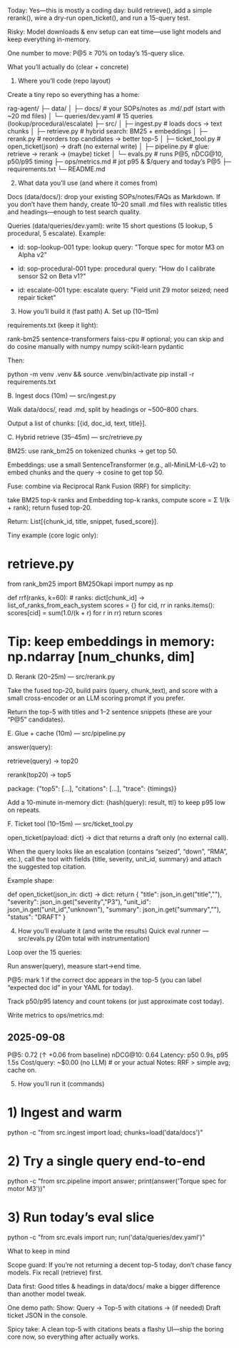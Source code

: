 Today: Yes—this is mostly a coding day: build retrieve(), add a simple rerank(), wire a dry-run open_ticket(), and run a 15-query test.

Risky: Model downloads & env setup can eat time—use light models and keep everything in-memory.

One number to move: P@5 ≥ 70% on today’s 15-query slice.

What you’ll actually do (clear + concrete)
1) Where you’ll code (repo layout)

Create a tiny repo so everything has a home:

rag-agent/
├─ data/
│  ├─ docs/                # your SOPs/notes as .md/.pdf (start with ~20 md files)
│  └─ queries/dev.yaml     # 15 queries (lookup/procedural/escalate)
├─ src/
│  ├─ ingest.py            # loads docs → text chunks
│  ├─ retrieve.py          # hybrid search: BM25 + embeddings
│  ├─ rerank.py            # reorders top candidates → better top-5
│  ├─ ticket_tool.py       # open_ticket(json) → draft (no external write)
│  ├─ pipeline.py          # glue: retrieve → rerank → (maybe) ticket
│  └─ evals.py             # runs P@5, nDCG@10, p50/p95 timing
├─ ops/metrics.md          # jot p95 & $/query and today’s P@5
├─ requirements.txt
└─ README.md

2) What data you’ll use (and where it comes from)

Docs (data/docs/): drop your existing SOPs/notes/FAQs as Markdown. If you don’t have them handy, create 10–20 small .md files with realistic titles and headings—enough to test search quality.

Queries (data/queries/dev.yaml): write 15 short questions (5 lookup, 5 procedural, 5 escalate). Example:

- id: sop-lookup-001
  type: lookup
  query: "Torque spec for motor M3 on Alpha v2"

- id: sop-procedural-001
  type: procedural
  query: "How do I calibrate sensor S2 on Beta v1?"

- id: escalate-001
  type: escalate
  query: "Field unit Z9 motor seized; need repair ticket"

3) How you’ll build it (fast path)
A. Set up (10–15m)

requirements.txt (keep it light):

rank-bm25
sentence-transformers
faiss-cpu      # optional; you can skip and do cosine manually with numpy
numpy
scikit-learn
pydantic


Then:

python -m venv .venv && source .venv/bin/activate
pip install -r requirements.txt

B. Ingest docs (10m) — src/ingest.py

Walk data/docs/, read .md, split by headings or ~500–800 chars.

Output a list of chunks: [{id, doc_id, text, title}].

C. Hybrid retrieve (35–45m) — src/retrieve.py

BM25: use rank_bm25 on tokenized chunks → get top 50.

Embeddings: use a small SentenceTransformer (e.g., all-MiniLM-L6-v2) to embed chunks and the query → cosine to get top 50.

Fuse: combine via Reciprocal Rank Fusion (RRF) for simplicity:

take BM25 top-k ranks and Embedding top-k ranks, compute score = Σ 1/(k + rank); return fused top-20.

Return: List[{chunk_id, title, snippet, fused_score}].

Tiny example (core logic only):

# retrieve.py
from rank_bm25 import BM25Okapi
import numpy as np

def rrf(ranks, k=60):
    # ranks: dict[chunk_id] -> list_of_ranks_from_each_system
    scores = {}
    for cid, rr in ranks.items():
        scores[cid] = sum(1.0/(k + r) for r in rr)
    return scores

# Tip: keep embeddings in memory: np.ndarray [num_chunks, dim]

D. Rerank (20–25m) — src/rerank.py

Take the fused top-20, build pairs (query, chunk_text), and score with a small cross-encoder or an LLM scoring prompt if you prefer.

Return the top-5 with titles and 1–2 sentence snippets (these are your “P@5” candidates).

E. Glue + cache (10m) — src/pipeline.py

answer(query):

retrieve(query) → top20

rerank(top20) → top5

package: {"top5": [...], "citations": [...], "trace": {timings}}

Add a 10-minute in-memory dict: {hash(query): result, ttl} to keep p95 low on repeats.

F. Ticket tool (10–15m) — src/ticket_tool.py

open_ticket(payload: dict) -> dict that returns a draft only (no external call).

When the query looks like an escalation (contains “seized”, “down”, “RMA”, etc.), call the tool with fields {title, severity, unit_id, summary} and attach the suggested top citation.

Example shape:

def open_ticket(json_in: dict) -> dict:
    return {
        "title": json_in.get("title",""),
        "severity": json_in.get("severity","P3"),
        "unit_id": json_in.get("unit_id","unknown"),
        "summary": json_in.get("summary",""),
        "status": "DRAFT"
    }

4) How you’ll evaluate it (and write the results)
Quick eval runner — src/evals.py (20m total with instrumentation)

Loop over the 15 queries:

Run answer(query), measure start→end time.

P@5: mark 1 if the correct doc appears in the top-5 (you can label “expected doc id” in your YAML for today).

Track p50/p95 latency and count tokens (or just approximate cost today).

Write metrics to ops/metrics.md:

## 2025-09-08
P@5: 0.72 (↑ +0.06 from baseline)
nDCG@10: 0.64
Latency: p50 0.9s, p95 1.5s
Cost/query: ~$0.00 (no LLM)  # or your actual
Notes: RRF > simple avg; cache on.

5) How you’ll run it (commands)
# 1) Ingest and warm
python -c "from src.ingest import load; chunks=load('data/docs')"

# 2) Try a single query end-to-end
python -c "from src.pipeline import answer; print(answer('Torque spec for motor M3'))"

# 3) Run today’s eval slice
python -c "from src.evals import run; run('data/queries/dev.yaml')"

What to keep in mind

Scope guard: If you’re not returning a decent top-5 today, don’t chase fancy models. Fix recall (retrieve) first.

Data first: Good titles & headings in data/docs/ make a bigger difference than another model tweak.

One demo path: Show: Query → Top-5 with citations → (if needed) Draft ticket JSON in the console.

Spicy take: A clean top-5 with citations beats a flashy UI—ship the boring core now, so everything after actually works.